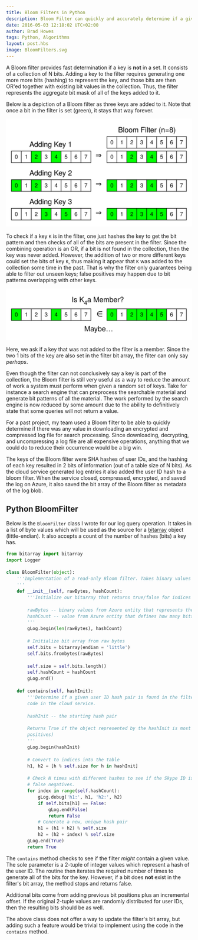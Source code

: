 ```yaml
--- 
title: Bloom Filters in Python
description: Bloom Filter can quickly and accurately determine if a given key is not part of a set of keys. 
date: 2016-05-03 12:18:02 UTC+02:00
author: Brad Howes
tags: Python, Algorithms
layout: post.hbs
image: BloomFilters.svg
---
```


A Bloom filter provides fast determination if a key is **not** in a set. It consists of a collection of N bits.
Adding a key to the filter requires generating one more more bits (hashing) to represent the key, and those bits
are then OR'ed together with existing bit values in the collection. Thus, the filter represents the aggregate
bit mask of all of the keys added to it.

Below is a depiction of a Bloom filter as three keys are added to it. Note that once a bit in the filter is set
(green), it stays that way forever.

![](BloomFilters.svg)

To check if a key `K` is in the filter, one just hashes the key to get the bit pattern and then checks of all of
the bits are present in the filter. Since the combining operation is an OR, if a bit is not found in the
collection, then the key was never added. However, the addition of two or more different keys could set the bits
of key `K`, thus making it appear that `K` was added to the collection some time in the past. That is why the
filter only guarantees being able to filter out unseen keys; false positives may happen due to bit patterns
overlapping with other keys.

![](BloomFiltersFalse.svg)

Here, we ask if a key that was not added to the filter is a member. Since the two 1 bits of the key are also set
in the filter bit array, the filter can only say *perhaps*.

Even though the filter can not conclusively say a key is part of the collection, the Bloom filter is still very
useful as a way to reduce the amount of work a system must perform when given a random set of keys. Take for
instance a search engine that can preprocess the searchable material and generate bit patterns of all the
material. The work performed by the search engine is now reduced by some amount due to the ability to
definitively state that some queries will not return a value.

For a past project, my team used a Bloom filter to be able to quickly determine if there was any value in
downloading an encrypted and compressed log file for search processing. Since downloading, decrypting, and
uncompressing a log file are all expensive operations, anything that we could do to reduce their occurrence
would be a big win.

The keys of the Bloom filter were SHA hashes of user IDs, and the hashing of each key resulted in 2 bits of
information (out of a table size of N bits). As the cloud service generated log entries it also added the user
ID hash to a bloom filter. When the service closed, compressed, encrypted, and saved the log on Azure, it also
saved the bit array of the Bloom filter as metadata of the log blob.

## Python BloomFilter

Below is the `BloomFilter` class I wrote for our log query operation. It takes in a list of byte values which
will be used as the source for a [bitarray](https://pypi.python.org/pypi/bitarray/0.8.1) object (little-endian).
It also accepts a count of the number of hashes (bits) a key has.

```python
from bitarray import bitarray
import Logger

class BloomFilter(object):
    '''Implementation of a read-only Bloom filter. Takes binary values from an Azure table entity.
    '''
    def __init__(self, rawBytes, hashCount):
        '''Initialize our bitarray that returns true/false for indices from hash values
        
        rawBytes -- binary values from Azure entity that represents the Bloom Filter recording
        hashCount -- value from Azure entity that defines how many bits a key has
        '''
        gLog.begin(len(rawBytes), hashCount)

        # Initialize bit array from raw bytes
        self.bits = bitarray(endian = 'little')
        self.bits.frombytes(rawBytes)

        self.size = self.bits.length()
        self.hashCount = hashCount
        gLog.end()

    def contains(self, hashInit):
        '''Determine if a given user ID hash pair is found in the filter. Implementation follows that of the C# 
        code in the cloud service.

        hashInit -- the starting hash pair

        Returns True if the object represented by the hashInit is most likely in the filter (there can be false
        positives)
        '''
        gLog.begin(hashInit)

        # Convert to indices into the table
        h1, h2 = [h % self.size for h in hashInit]

        # Check N times with different hashes to see if the Skype ID is found. There are false positives, but no
        # false negatives.
        for index in range(self.hashCount):
            gLog.debug('h1:', h1, 'h2:', h2)
            if self.bits[h1] == False:
                gLog.end(False)
                return False
            # Generate a new, unique hash pair
            h1 = (h1 + h2) % self.size
            h2 = (h2 + index) % self.size
        gLog.end(True)
        return True
```

The `contains` method checks to see if the filter *might* contain a given value. The sole parameter is a 2-tuple
of integer values which represent a hash of the user ID. The routine then iterates the required number of times
to generate all of the bits for the key. However, if a bit does **not** exist in the filter's bit array, the
method stops and returns false.

Additional bits come from adding previous bit positions plus an incremental offset. If the original 2-tuple
values are randomly distributed for user IDs, then the resulting bits should be as well.

The above class does not offer a way to update the filter's bit array, but adding such a feature would be
trivial to implement using the code in the `contains` method.
